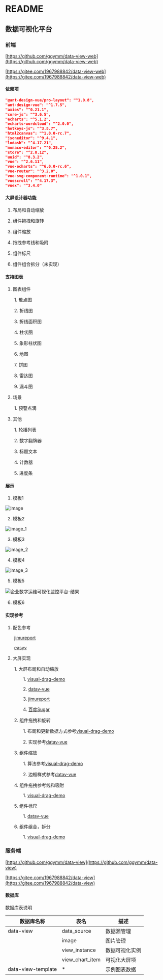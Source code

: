 # README

## 数据可视化平台

### 前端

[https://github.com/ggymm/data-view-web](https://github.com/ggymm/data-view-web)

[https://gitee.com/1967988842/data-view-web](https://gitee.com/1967988842/data-view-web)

#### 依赖项

```JSON
"@ant-design-vue/pro-layout": "^1.0.8",
"ant-design-vue": "^1.7.5",
"axios": "^0.21.1",
"core-js": "^3.6.5",
"echarts": "^5.1.2",
"echarts-wordcloud": "^2.0.0",
"hotkeys-js": "^3.8.7",
"html2canvas": "^1.0.0-rc.7",
"jsoneditor": "^9.4.1",
"lodash": "^4.17.21",
"monaco-editor": "^0.25.2",
"store": "^2.0.12",
"uuid": "^8.3.2",
"vue": "^2.6.11",
"vue-echarts": "^6.0.0-rc.6",
"vue-router": "^3.2.0",
"vue-svg-component-runtime": "^1.0.1",
"vuescroll": "^4.17.3",
"vuex": "^3.4.0"
```


#### 大屏设计器功能

1. 布局和自动缩放

2. 组件拖拽和旋转

3. 组件缩放

4. 拖拽参考线和吸附

5. 组件标尺

6. 组件组合拆分（未实现）

#### 支持图表

1. 图表组件

&ensp;&ensp;&ensp;&ensp;1. 散点图

&ensp;&ensp;&ensp;&ensp;2. 折线图

&ensp;&ensp;&ensp;&ensp;3. 折线面积图

&ensp;&ensp;&ensp;&ensp;4. 柱状图

&ensp;&ensp;&ensp;&ensp;5. 象形柱状图

&ensp;&ensp;&ensp;&ensp;6. 地图

&ensp;&ensp;&ensp;&ensp;7. 饼图

&ensp;&ensp;&ensp;&ensp;8. 雷达图

&ensp;&ensp;&ensp;&ensp;9. 漏斗图

2. 场景

&ensp;&ensp;&ensp;&ensp;1. 预警点滴

3. 其他

&ensp;&ensp;&ensp;&ensp;1. 轮播列表

&ensp;&ensp;&ensp;&ensp;2. 数字翻牌器

&ensp;&ensp;&ensp;&ensp;3. 标题文本

&ensp;&ensp;&ensp;&ensp;4. 计数器

&ensp;&ensp;&ensp;&ensp;5. 进度条

#### 展示

1. 模板1

![image](https://user-images.githubusercontent.com/20694755/123239889-637a0200-d512-11eb-9b34-2c1cb6d09033.png)

2. 模板2

![image_1](https://user-images.githubusercontent.com/20694755/123239916-6aa11000-d512-11eb-94f8-3022cb351e0a.png)

3. 模板3

![image_2](https://user-images.githubusercontent.com/20694755/123239930-6f65c400-d512-11eb-87b2-6bf1c6bdc1cd.png)

4. 模板4

![image_3](https://user-images.githubusercontent.com/20694755/123239945-72f94b00-d512-11eb-8bf0-112d3664546c.png)

5. 模板5

![企业数字运维可视化监控平台-结果](https://user-images.githubusercontent.com/20694755/123599719-7d745700-d828-11eb-8dd1-150cd82f746e.png)

6. 模板6

#### 实现参考

1. 配色参考

&ensp;&ensp;&ensp;&ensp;[jimureport](http://www.jimureport.com/)

&ensp;&ensp;&ensp;&ensp;[easyv](https://easyv.dtstack.com/)

2. 大屏实现

&ensp;&ensp;&ensp;&ensp;1. 大屏布局和自动缩放

&ensp;&ensp;&ensp;&ensp;&ensp;&ensp;&ensp;&ensp;1. [visual-drag-demo](https://github.com/woai3c/visual-drag-demo)

&ensp;&ensp;&ensp;&ensp;&ensp;&ensp;&ensp;&ensp;2. [datav-vue](https://gitee.com/pengxiaotian/datav-vue)

&ensp;&ensp;&ensp;&ensp;&ensp;&ensp;&ensp;&ensp;3. [jimureport](http://www.jimureport.com/)

&ensp;&ensp;&ensp;&ensp;&ensp;&ensp;&ensp;&ensp;4. [百度Sugar](https://cloud.baidu.com/product/sugar.html)

&ensp;&ensp;&ensp;&ensp;2. 组件拖拽和旋转

&ensp;&ensp;&ensp;&ensp;&ensp;&ensp;&ensp;&ensp;1. 布局和更新数据方式参考[visual-drag-demo](https://github.com/woai3c/visual-drag-demo)

&ensp;&ensp;&ensp;&ensp;&ensp;&ensp;&ensp;&ensp;2. 实现参考[datav-vue](https://gitee.com/pengxiaotian/datav-vue)

&ensp;&ensp;&ensp;&ensp;3. 组件缩放

&ensp;&ensp;&ensp;&ensp;&ensp;&ensp;&ensp;&ensp;1. 算法参考[visual-drag-demo](https://github.com/woai3c/visual-drag-demo)

&ensp;&ensp;&ensp;&ensp;&ensp;&ensp;&ensp;&ensp;2. 边框样式参考[datav-vue](https://gitee.com/pengxiaotian/datav-vue)

&ensp;&ensp;&ensp;&ensp;4. 组件拖拽参考线和吸附

&ensp;&ensp;&ensp;&ensp;&ensp;&ensp;&ensp;&ensp;1. [visual-drag-demo](https://github.com/woai3c/visual-drag-demo)

&ensp;&ensp;&ensp;&ensp;5. 组件标尺

&ensp;&ensp;&ensp;&ensp;&ensp;&ensp;&ensp;&ensp;1. [datav-vue](https://gitee.com/pengxiaotian/datav-vue)

&ensp;&ensp;&ensp;&ensp;6. 组件组合，拆分

&ensp;&ensp;&ensp;&ensp;&ensp;&ensp;&ensp;&ensp;1. [visual-drag-demo](https://github.com/woai3c/visual-drag-demo)


### 服务端

[https://github.com/ggymm/data-view](https://github.com/ggymm/data-view)

[https://gitee.com/1967988842/data-view](https://gitee.com/1967988842/data-view)

#### 数据库

数据库表说明

|数据库名称|表名|描述|
|---|---|---|
|data-view|data_source|数据源管理|
| |image|图片管理|
| |view_instance|数据可视化实例|
| |view_chart_item|可视化大屏项|
|data-view-template|*|示例图表数据|




